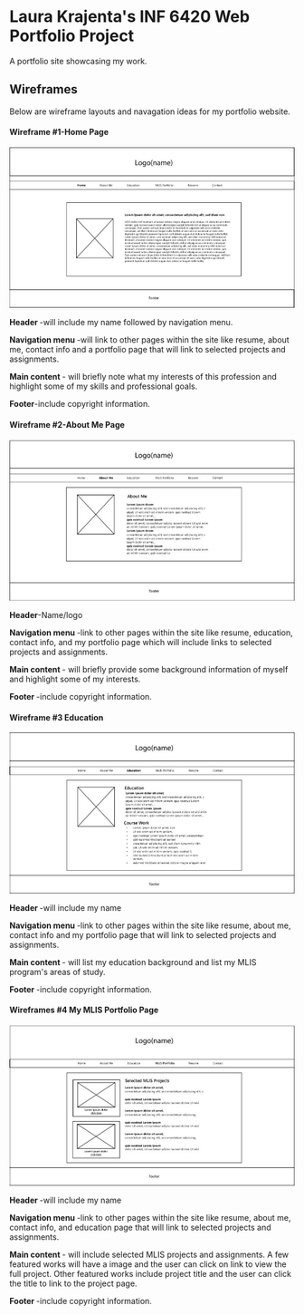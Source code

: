 # Laura Krajenta's INF 6420 Web Portfolio Project

A portfolio site showcasing my work. 

## Wireframes

Below are wireframe layouts and navagation ideas for my portfolio website. 

#### <b> Wireframe #1-Home Page </b>

![Wireframe For Home Page](wireframes\homepage-wireframe-scaled.jpg)

<b>Header </b>-will include my name followed by navigation menu.

<b>Navigation menu </b>-will link to other pages within the site like resume, about me, contact info and a portfolio page that will link to selected projects and assignments. 

<b>Main content </b>- will briefly note what my interests of this profession and highlight some of my skills and professional goals. 

<b>Footer</b>-include copyright information.


#### <b> Wireframe #2-About Me Page </b>

![Wireframe For Home Page](wireframes\aboutme-wireframe-scaled.jpg)


<b>Header</b>-Name/logo

<b>Navigation menu </b>-link to other pages within the site like resume, education, contact info, and my portfolio page which will include links to selected projects and assignments.

<b>Main content </b>- will briefly provide some background information of myself and highlight some of my interests.  

<b>Footer </b>-include copyright information.

#### <b>Wireframe #3 Education </b>

![Wireframe of My Education Page](wireframes\education-wireframe-scaled.jpg)

<b>Header </b>-will include my name 

<b>Navigation menu </b>-link to other pages within the site like resume, about me, contact info and my portfolio page that will link to selected projects and assignments.

<b>Main content </b>- will list my education background and list my MLIS program's areas of study.  

<b>Footer </b>-include copyright information.

#### <b>Wireframes #4 My MLIS Portfolio Page </b>

![Wireframe of My MLIS Page](wireframes\mlis-portfolio-wireframe.jpg)

<b>Header </b>-will include my name 

<b>Navigation menu </b>-link to other pages within the site like resume, about me, contact info, and education page that will link to selected projects and assignments.

<b>Main content </b>- will include selected MLIS projects and assignments. A few featured works will have a image and the user can click on link to view the full project.  Other featured works include project title and the user can click the title to link to the project page.    

<b>Footer </b>-include copyright information.



